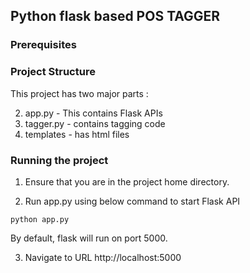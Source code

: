 ## Python flask based POS TAGGER


### Prerequisites


### Project Structure
This project has two major parts :

2. app.py - This contains Flask APIs 
3. tagger.py - contains tagging code
4. templates - has html files

### Running the project
1. Ensure that you are in the project home directory. 

2. Run app.py using below command to start Flask API
```
python app.py
```
By default, flask will run on port 5000.

3. Navigate to URL http://localhost:5000
